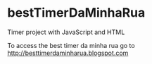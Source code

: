 # bestTimerDaMinhaRua
Timer project with JavaScript and HTML

To access the best timer da minha rua go to http://besttimerdaminharua.blogspot.com

